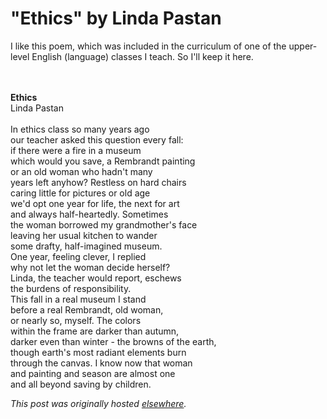 # "Ethics" by Linda Pastan

<div>
<p>I like this poem, which was included in the curriculum of one of the upper-level English (language) classes I teach.  So I'll keep it here.</p>
<div><br></div>
<div><br></div>
<div><b>Ethics</b></div>
<div>Linda Pastan</div>
<div><br></div>
<div>In ethics class so many years ago</div>
<div>our teacher asked this question every fall:</div>
<div>if there were a fire in a museum</div>
<div>which would you save, a Rembrandt painting</div>
<div>or an old woman who hadn't many</div>
<div>years left anyhow?  Restless on hard chairs</div>
<div>caring little for pictures or old age</div>
<div>we'd opt one year for life, the next for art</div>
<div>and always half-heartedly.  Sometimes</div>
<div>the woman borrowed my grandmother's face</div>
<div>leaving her usual kitchen to wander</div>
<div>some drafty, half-imagined museum.</div>
<div>One year, feeling clever, I replied</div>
<div>why not let the woman decide herself?</div>
<div>Linda, the teacher would report, eschews</div>
<div>the burdens of responsibility.</div>
<div>This fall in a real museum I stand</div>
<div>before a real Rembrandt, old woman,</div>
<div>or nearly so, myself.  The colors</div>
<div>within the frame are darker than autumn,</div>
<div>darker even than winter - the browns of the earth,</div>
<div>though earth's most radiant elements burn</div>
<div>through the canvas.  I know now that woman</div>
<div>and painting and season are almost one</div>
<div>and all beyond saving by children.</div>
</div>


*This post was originally hosted [elsewhere](http://planspace.blogspot.com/2009/08/ethics-by-linda-pastan.html).*
